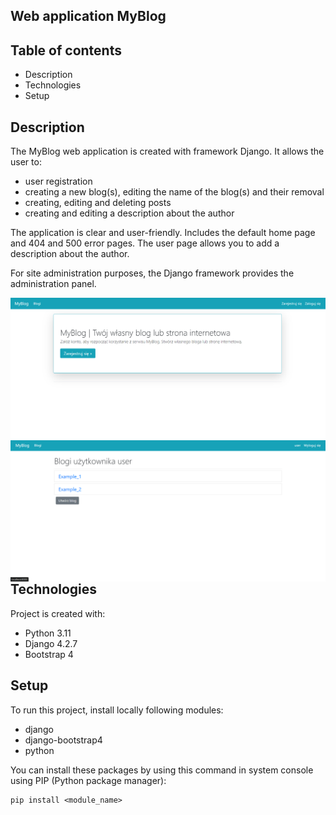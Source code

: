 ## Web application MyBlog

## Table of contents
* Description
* Technologies
* Setup

## Description
The MyBlog web application is created with framework Django.
It allows the user to:
- user registration
- creating a new blog(s), editing the name of the blog(s)
  and their removal
- creating, editing and deleting posts
- creating and editing a description about the author

The application is clear and user-friendly.
Includes the default home page and 404 and 500 error pages.
The user page allows you to add a description about the author.

For site administration purposes, the Django framework
provides the administration panel.

<p>
  <img alt="Home" width="700" align="left" src="https://github.com/FrydmanPiotr/MyBlog/blob/main/images/home.png">
  <img alt="Blogs site" width="700" align="right" src="https://github.com/FrydmanPiotr/MyBlog/blob/main/images/blogs.png">
</p>

## Technologies 
Project is created with:
* Python 3.11
* Django 4.2.7
* Bootstrap 4

## Setup
To run this project, install locally following modules:
* django
* django-bootstrap4
* python

You can install these packages by using 
this command in system console
using PIP (Python package manager):

```
pip install <module_name>

```

